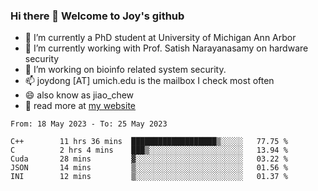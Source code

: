 ### Hi there 👋 Welcome to Joy's github

- 🔭 I’m currently a PhD student at University of Michigan Ann Arbor
- 🌱 I’m currently working with Prof. Satish Narayanasamy on hardware security
- 👯 I’m working on bioinfo related system security. 
- 📫 joydong [AT] umich.edu is the mailbox I check most often
- 😄 also know as jiao_chew
- 💬 read more at [my website](https://joydddd.github.io/)
<!--START_SECTION:waka-->

```text
From: 18 May 2023 - To: 25 May 2023

C++        11 hrs 36 mins  ███████████████████▒░░░░░   77.75 %
C          2 hrs 4 mins    ███▒░░░░░░░░░░░░░░░░░░░░░   13.94 %
Cuda       28 mins         ▓░░░░░░░░░░░░░░░░░░░░░░░░   03.22 %
JSON       14 mins         ▒░░░░░░░░░░░░░░░░░░░░░░░░   01.56 %
INI        12 mins         ▒░░░░░░░░░░░░░░░░░░░░░░░░   01.37 %
```

<!--END_SECTION:waka-->
